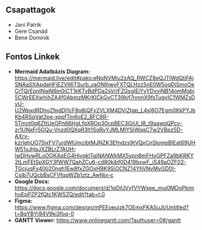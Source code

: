 ## Csapattagok
- Jani Patrik
- Gere Csanád
- Bene Dominik
## Fontos Linkek
- **Mermaid Adatbázis Diagram:** https://mermaid.live/edit#pako:eNqNVMlu2zAQ_RWCZ8eQJTlWdQtiFAjSNAaSXApdaHFiEZVIl6TSurb_vaONlhwvFXTQLHzz5nE0W5oqDjSmoOeCrTQrEpnINwN6m0iCT1kKTvBdPDa2sVrIFZGsgIEjYyYDvvjNB14omMgbj5CWrEEXwhihZA4f0AbmzMKrKICkGvCT39kjf7nmnX9fsTugvIC1WMZsDyU-U2WpxdRDhoZfpdDI1cF8q8iQFv2VLXM4DViZtgp_L4sl6O7Egm0KkPYJbKb4RSqVat2pe-xppfTm6oE2_8FC8R-5Tmot0p6ZttUeOPn66HgLfqXROp30cpBEC3GiUI_I8_t9aawqQPcy-zr1UNxFr5GQu-Vnzd0QXqR3lt1SqRyYJMLMlYSjWqqC7w2VBpz5D-AXrv-kzrIehUO75jxFV7urdWfJmcibtMJNZK3Efndzs9tVQxCnSlompBlEat69UHW51yJHaJXZBLrZ7AUH-lwDHvwRLoOOKAqEG4HjvqklTqjNANWkMX5ypn8mFHvGPFZa9bKRKY2tLmFEtSpXGY3fWW7QahZCu6-cd80kjbf0D419bxwF_jS49aOZF02-TGcjuqFx4IXj20ngh1Ew8fxZGOxH9K9SiOCNZ14YhVNvMvGD0I-CsIb7UQcbBsCFVfqpWZb1ztz_AwNjx-c
- **Google Docs:** https://docs.google.com/document/d/1qDjUVyfVYWxee_muj0MDoPkimhoEpPZP2fQtc1KWSZQ/edit?tab=t.0 
- **Figma:** https://www.figma.com/design/mPEEoeujzk7OEmxFKASuJt/Untitled?t=BqYBYj94V9ki3foq-0 
- **GANTT Viewer:** https://www.onlinegantt.com/?authuser=0#/gantt
